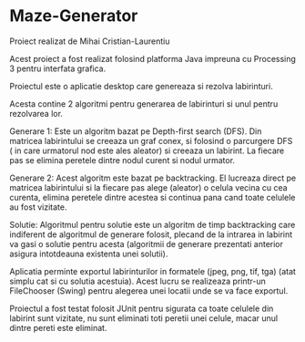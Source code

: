 # Maze-Generator

Proiect realizat de Mihai Cristian-Laurentiu

Acest proiect a fost realizat folosind platforma Java impreuna cu Processing 3 pentru interfata grafica.

Proiectul este o aplicatie desktop care genereaza si rezolva labirinturi.

Acesta contine 2 algoritmi pentru generarea de labirinturi si unul pentru rezolvarea lor.

Generare 1: Este un algoritm bazat pe Depth-first search (DFS). Din matricea labirintului se creeaza un graf conex, si folosind o parcurgere DFS ( in care urmatorul nod este ales aleator) si creeaza un labirint. La fiecare pas  se elimina peretele dintre nodul curent si nodul urmator.

Generare 2: Acest algoritm este bazat pe backtracking. El lucreaza direct pe matricea labirintului si la fiecare pas alege (aleator) o celula vecina cu cea curenta, elimina peretele dintre acestea si continua pana cand toate celulele au fost vizitate.

Solutie: Algoritmul pentru solutie este un algoritm de timp backtracking care indiferent de algoritmul de generare folosit, plecand de la intrarea in labirint va gasi o solutie pentru acesta (algoritmii de generare prezentati anterior asigura intotdeauna existenta unei solutii).

Aplicatia perminte exportul labirinturilor in formatele (jpeg, png, tif, tga) (atat simplu cat si cu solutia acestuia). Acest lucru se realizeaza printr-un FileChooser (Swing) pentru alegerea unei locatii unde se va face exportul.

Proiectul a fost testat folosit JUnit pentru sigurata ca toate celulele din labirint sunt vizitate, nu sunt eliminati toti peretii unei celule, macar unul dintre pereti este eliminat.
